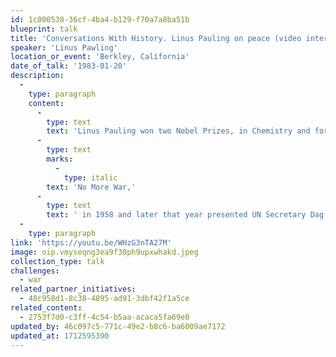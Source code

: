```yaml
---
id: 1c000538-36cf-4ba4-b129-f70a7a8ba51b
blueprint: talk
title: 'Conversations With History. Linus Pauling on peace (video interview)'
speaker: 'Linus Pawling'
location_or_event: 'Berkley, California'
date_of_talk: '1983-01-20'
description:
  -
    type: paragraph
    content:
      -
        type: text
        text: 'Linus Pauling won two Nobel Prizes, in Chemistry and for Peace. This hour-long interview is powerful introduction to his determined and graceful work beginning in 1945 for world peace. He published his book, '
      -
        type: text
        marks:
          -
            type: italic
        text: 'No More War,'
      -
        type: text
        text: ' in 1958 and later that year presented UN Secretary Dag Hammerskold with a document for peace signed by 11,000 fellow scientists.'
  -
    type: paragraph
link: 'https://youtu.be/WHzG3nTA27M'
image: oip.vmyseqng3ea9f30ph9upxwhakd.jpeg
collection_type: talk
challenges:
  - war
related_partner_initiatives:
  - 48c958d1-8c38-4895-ad91-3dbf42f1a5ce
related_content:
  - 2753f7d0-c3ff-4c54-b5aa-acaca5fa69e0
updated_by: 46c097c5-771c-49e2-b8c6-ba6009ae7172
updated_at: 1712595390
---
```

